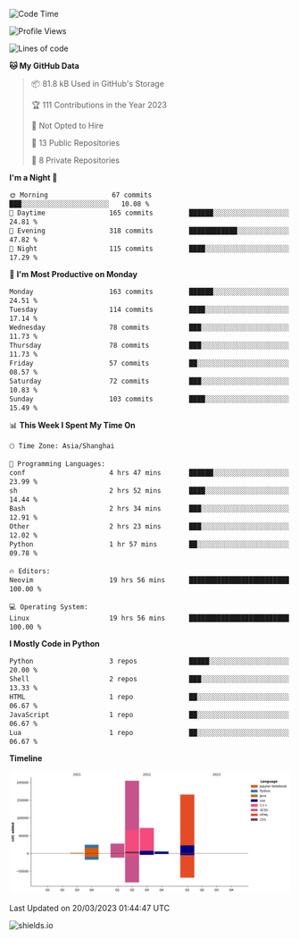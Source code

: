 <!--START_SECTION:waka-->
![Code Time](http://img.shields.io/badge/Code%20Time-228%20hrs%2053%20mins-blue)

![Profile Views](http://img.shields.io/badge/Profile%20Views-0-blue)

![Lines of code](https://img.shields.io/badge/From%20Hello%20World%20I%27ve%20Written-506.6%20thousand%20lines%20of%20code-blue)

**🐱 My GitHub Data** 

> 📦 81.8 kB Used in GitHub's Storage 
 > 
> 🏆 111 Contributions in the Year 2023
 > 
> 🚫 Not Opted to Hire
 > 
> 📜 13 Public Repositories 
 > 
> 🔑 8 Private Repositories 
 > 
**I'm a Night 🦉** 

```text
🌞 Morning                67 commits          ███░░░░░░░░░░░░░░░░░░░░░░   10.08 % 
🌆 Daytime                165 commits         ██████░░░░░░░░░░░░░░░░░░░   24.81 % 
🌃 Evening                318 commits         ████████████░░░░░░░░░░░░░   47.82 % 
🌙 Night                  115 commits         ████░░░░░░░░░░░░░░░░░░░░░   17.29 % 
```
📅 **I'm Most Productive on Monday** 

```text
Monday                   163 commits         ██████░░░░░░░░░░░░░░░░░░░   24.51 % 
Tuesday                  114 commits         ████░░░░░░░░░░░░░░░░░░░░░   17.14 % 
Wednesday                78 commits          ███░░░░░░░░░░░░░░░░░░░░░░   11.73 % 
Thursday                 78 commits          ███░░░░░░░░░░░░░░░░░░░░░░   11.73 % 
Friday                   57 commits          ██░░░░░░░░░░░░░░░░░░░░░░░   08.57 % 
Saturday                 72 commits          ███░░░░░░░░░░░░░░░░░░░░░░   10.83 % 
Sunday                   103 commits         ████░░░░░░░░░░░░░░░░░░░░░   15.49 % 
```


📊 **This Week I Spent My Time On** 

```text
🕑︎ Time Zone: Asia/Shanghai

💬 Programming Languages: 
conf                     4 hrs 47 mins       ██████░░░░░░░░░░░░░░░░░░░   23.99 % 
sh                       2 hrs 52 mins       ████░░░░░░░░░░░░░░░░░░░░░   14.44 % 
Bash                     2 hrs 34 mins       ███░░░░░░░░░░░░░░░░░░░░░░   12.91 % 
Other                    2 hrs 23 mins       ███░░░░░░░░░░░░░░░░░░░░░░   12.02 % 
Python                   1 hr 57 mins        ██░░░░░░░░░░░░░░░░░░░░░░░   09.78 % 

🔥 Editors: 
Neovim                   19 hrs 56 mins      █████████████████████████   100.00 % 

💻 Operating System: 
Linux                    19 hrs 56 mins      █████████████████████████   100.00 % 
```

**I Mostly Code in Python** 

```text
Python                   3 repos             █████░░░░░░░░░░░░░░░░░░░░   20.00 % 
Shell                    2 repos             ███░░░░░░░░░░░░░░░░░░░░░░   13.33 % 
HTML                     1 repo              ██░░░░░░░░░░░░░░░░░░░░░░░   06.67 % 
JavaScript               1 repo              ██░░░░░░░░░░░░░░░░░░░░░░░   06.67 % 
Lua                      1 repo              ██░░░░░░░░░░░░░░░░░░░░░░░   06.67 % 
```



**Timeline**

![Lines of Code chart](https://raw.githubusercontent.com/kopp4/kopp4/main/assets/bar_graph.png)


 Last Updated on 20/03/2023 01:44:47 UTC
<!--END_SECTION:waka-->
![shields.io](https://img.shields.io/github/commit-activity/w/kopp4/kopp4?color=g&label=abusing%20bot&style=flat-square)
